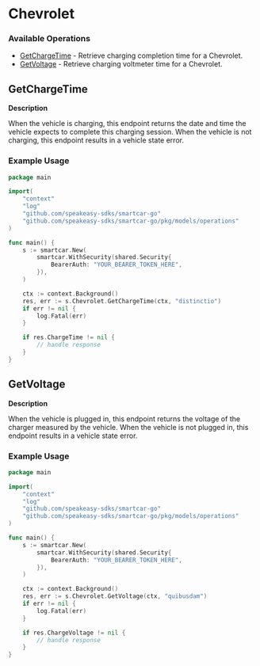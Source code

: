 # Chevrolet

### Available Operations

* [GetChargeTime](#getchargetime) - Retrieve charging completion time for a Chevrolet.
* [GetVoltage](#getvoltage) - Retrieve charging voltmeter time for a Chevrolet.

## GetChargeTime

__Description__

When the vehicle is charging, this endpoint returns the date and time the vehicle expects to complete this charging session. When the vehicle is not charging, this endpoint results in a vehicle state error.

### Example Usage

```go
package main

import(
	"context"
	"log"
	"github.com/speakeasy-sdks/smartcar-go"
	"github.com/speakeasy-sdks/smartcar-go/pkg/models/operations"
)

func main() {
    s := smartcar.New(
        smartcar.WithSecurity(shared.Security{
            BearerAuth: "YOUR_BEARER_TOKEN_HERE",
        }),
    )

    ctx := context.Background()
    res, err := s.Chevrolet.GetChargeTime(ctx, "distinctio")
    if err != nil {
        log.Fatal(err)
    }

    if res.ChargeTime != nil {
        // handle response
    }
}
```

## GetVoltage

__Description__

When the vehicle is plugged in, this endpoint returns the voltage of the charger measured by the vehicle. When the vehicle is not plugged in, this endpoint results in a vehicle state error.

### Example Usage

```go
package main

import(
	"context"
	"log"
	"github.com/speakeasy-sdks/smartcar-go"
	"github.com/speakeasy-sdks/smartcar-go/pkg/models/operations"
)

func main() {
    s := smartcar.New(
        smartcar.WithSecurity(shared.Security{
            BearerAuth: "YOUR_BEARER_TOKEN_HERE",
        }),
    )

    ctx := context.Background()
    res, err := s.Chevrolet.GetVoltage(ctx, "quibusdam")
    if err != nil {
        log.Fatal(err)
    }

    if res.ChargeVoltage != nil {
        // handle response
    }
}
```
